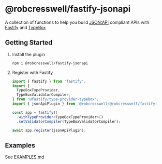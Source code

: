 # @robcresswell/fastify-jsonapi

A collection of functions to help you build [JSON:API](https://jsonapi.org/)
compliant APIs with [Fastify](https://fastify.dev/) and
[TypeBox](https://github.com/sinclairzx81/typebox)

## Getting Started

1. Install the plugin

   ```sh
   npm i @robcresswell/fastify-jsonapi
   ```

2. Register with Fastify

   ```ts
   import { fastify } from 'fastify';
   import {
     TypeBoxTypeProvider,
     TypeBoxValidatorCompiler,
   } from '@fastify/type-provider-typebox';
   import { jsonApiPlugin } from '@robcresswell/@robcresswell/fastify-jsonapi';

   const app = fastify()
     .withTypeProvider<TypeBoxTypeProvider>()
     .setValidatorCompiler(TypeBoxValidatorCompiler);

   await app.register(jsonApiPlugin);
   ```

## Examples

See [EXAMPLES.md](./EXAMPLES.md)
